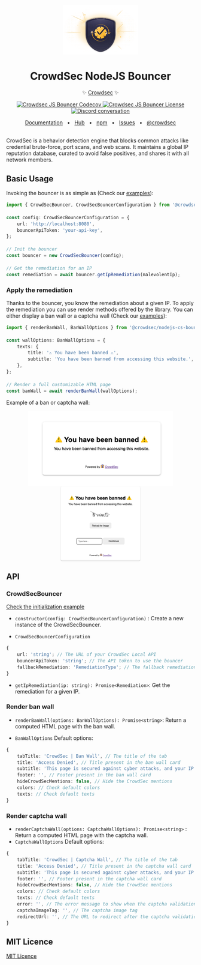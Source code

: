 <p align="center">
  <img src="https://github.com/crowdsecurity/nodejs-cs-bouncer/raw/main/docs/assets/app-sec.webp" width="200px" align="center" alt="Crowdsec Bouncer logo" />
  <h1 align="center">CrowdSec NodeJS Bouncer</h1>
  <p align="center">
    ✨ <a href="https://www.crowdsec.net/">Crowdsec</a> ✨
  </p>
</p>
<p align="center">
    <a href="https://codecov.io/github/crowdsecurity/nodejs-cs-bouncer">
      <img src="https://codecov.io/github/crowdsecurity/nodejs-cs-bouncer/branch/main/graph/badge.svg?token=BQA733CC26" alt="Crowdsec JS Bouncer Codecov" />
    </a>
    <a href="https://opensource.org/licenses/MIT">
      <img src="https://img.shields.io/badge/License-MIT-yellow.svg" alt="Crowdsec JS Bouncer License" />
    </a>
    <a href="https://discord.gg/wGN7ShmEE8">
      <img src="https://img.shields.io/discord/463752820026376202.svg?logo=discord&logoColor=fff&label=Discord&color=7389d8" alt="Discord conversation" />
    </a>
</p>

<div align="center">
  <a href="https://docs.crowdsec.net/">Documentation</a>
  <span>&nbsp;&nbsp;•&nbsp;&nbsp;</span>
  <a href="https://app.crowdsec.net/hub">Hub</a>
  <span>&nbsp;&nbsp;•&nbsp;&nbsp;</span>
  <a href="https://www.npmjs.com/package/@crowdsec/express-bouncer">npm</a>
  <span>&nbsp;&nbsp;•&nbsp;&nbsp;</span>
  <a href="https://github.com/crowdsecurity/nodejs-cs-bouncer/issues">Issues</a>
  <span>&nbsp;&nbsp;•&nbsp;&nbsp;</span>
  <a href="https://x.com/Crowd_Security">@crowdsec</a>
  <br/>
  <br/>
</div>

CrowdSec is a behavior detection engine that blocks common attacks like credential brute-force, port scans, and web scans.
It maintains a global IP reputation database, curated to avoid false positives, and shares it with all network members.

## Basic Usage

Invoking the bouncer is as simple as (Check our [examples](./examples)):

```typescript
import { CrowdSecBouncer, CrowdSecBouncerConfiguration } from '@crowdsec/nodejs-cs-bouncer';

const config: CrowdSecBouncerConfiguration = {
    url: 'http://localhost:8080',
    bouncerApiToken: 'your-api-key',
};

// Init the bouncer
const bouncer = new CrowdSecBouncer(config);

// Get the remediation for an IP
const remediation = await bouncer.getIpRemediation(malevolentIp);
```

### Apply the remediation

Thanks to the bouncer, you know the remediation about a given IP.
To apply the remediation you can use render methods offered by the library. You can either display a ban wall or a captcha wall (Check our [examples](./examples)):

```typescript
import { renderBanWall, BanWallOptions } from '@crowdsec/nodejs-cs-bouncer';

const wallOptions: BanWallOptions = {
    texts: {
        title: '⚠️ You have been banned ⚠️',
        subtitle: 'You have been banned from accessing this website.',
    },
};

// Render a full customizable HTML page
const banWall = await renderBanWall(wallOptions);
```

Example of a ban or captcha wall:

<div align="center">
  <img src="https://github.com/crowdsecurity/nodejs-cs-bouncer/raw/main/docs/assets/ban-wall.png" height="200px" align="center" alt="Crowdsec Bouncer Ban wall" />
  <img src="https://github.com/crowdsecurity/nodejs-cs-bouncer/raw/main/docs/assets/captcha-wall.png" height="200px" align="center" alt="Crowdsec Bouncer Captcha wall" />
</div>

## API

### CrowdSecBouncer

[Check the initialization example](./examples/bouncer-init.ts)

-   `constructor(config: CrowdSecBouncerConfiguration)` : Create a new instance of the CrowdSecBouncer.

-   `CrowdSecBouncerConfiguration`

```typescript
{
    url: 'string'; // The URL of your CrowdSec Local API
    bouncerApiToken: 'string'; // The API token to use the bouncer
    fallbackRemediation: 'RemediationType'; // The fallback remediation to use. Default: 'ban'
}
```

-   `getIpRemediation(ip: string): Promise<Remediation>`: Get the remediation for a given IP.

### Render ban wall

-   `renderBanWall(options: BanWallOptions): Promise<string>`: Return a computed HTML page with the ban wall.

-   `BanWallOptions` Default options:

```typescript
{
    tabTitle: 'CrowdSec | Ban Wall', // The title of the tab
    title: 'Access Denied', // Title present in the ban wall card
    subtitle: 'This page is secured against cyber attacks, and your IP has been blocked by our system', // Subtitle present in the ban wall card
    footer: '', // Footer present in the ban wall card
    hideCrowdSecMentions: false, // Hide the CrowdSec mentions
    colors: // Check default colors
    texts: // Check default texts
}
```

### Render captcha wall

-   `renderCaptchaWall(options: CaptchaWallOptions): Promise<string>` : Return a computed HTML page with the captcha wall.
-   `CaptchaWallOptions` Default options:

```typescript
{
    tabTitle: 'CrowdSec | Captcha Wall', // The title of the tab
    title: 'Access Denied', // Title present in the captcha wall card
    subtitle: 'This page is secured against cyber attacks, and your IP has been blocked by our system', // Subtitle present in the captcha wall card
    footer: '', // Footer present in the captcha wall card
    hideCrowdSecMentions: false, // Hide the CrowdSec mentions
    colors: // Check default colors
    texts: // Check default texts
    error: '', // The error message to show when the captcha validation fails
    captchaImageTag: '', // The captcha image tag
    redirectUrl: '', // The URL to redirect after the captcha validation
}
```

## MIT Licence

[MIT Licence](./LICENCE)
